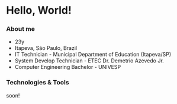# Hello, World!

### About me
- 23y 
- Itapeva, São Paulo, Brazil
- IT Technician - Municipal Department of Education (Itapeva/SP)
- System Develop Technician - ETEC Dr. Demetrio Azevedo Jr.
- Computer Engineering Bachelor - UNIVESP

### Technologies & Tools
soon!

<!---
AmaroJulioExe/AmaroJulioExe is a ✨ special ✨ repository because its `README.md` (this file) appears on your GitHub profile.
You can click the Preview link to take a look at your changes.
--->
